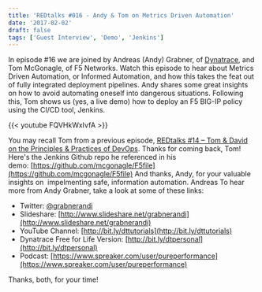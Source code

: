 ```yaml
---
title: 'REDtalks #016 - Andy & Tom on Metrics Driven Automation'
date: '2017-02-02'
draft: false
tags: ['Guest Interview', 'Demo', 'Jenkins']
---
```


In episode #16 we are joined by Andreas (Andy) Grabner, of [Dynatrace](https://www.dynatrace.com), and Tom McGonagle, of F5 Networks. Watch this episode to hear about Metrics Driven Automation, or Informed Automation, and how this takes the feat out of fully integrated deployment pipelines. Andy shares some great insights on how to avoid automating oneself into dangerous situations. Following this, Tom shows us (yes, a live demo) how to deploy an F5 BIG-IP policy using the CI/CD tool, Jenkins.

{{< youtube FQVHkWxIvfA >}}

You may recall Tom from a previous episode, [REDtalks #14 – Tom & David on the Principles & Practices of DevOps](http://redtalks.live/2017/01/13/redtalks-14-tom-david-on-the-principles-practices-of-devops/). Thanks for coming back, Tom! Here's the Jenkins Github repo he referenced in his demo: [https://github.com/mcgonagle/F5file](https://github.com/mcgonagle/F5file) And thanks, Andy, for your valuable insights on  impelmenting safe, information automation. Andreas To hear more from Andy Grabner, take a look at some of these links:

*   Twitter: [@grabnerandi](https://twitter.com/@grabnerandi)
*   Slideshare: [http://www.slideshare.net/grabnerandi](http://www.slideshare.net/grabnerandi)
*   YouTube Channel: [http://bit.ly/dttutorials](http://bit.ly/dttutorials)
*   Dynatrace Free for Life Version: [http://bit.ly/dtpersonal](http://bit.ly/dtpersonal)
*   Podcast: [https://www.spreaker.com/user/pureperformance](https://www.spreaker.com/user/pureperformance)

Thanks, both, for your time!